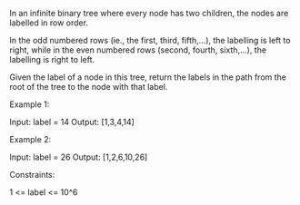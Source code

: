 In an infinite binary tree where every node has two children, the nodes are
labelled in row order.

In the odd numbered rows (ie., the first, third, fifth,...), the labelling is
left to right, while in the even numbered rows (second, fourth, sixth,...),
the labelling is right to left.



Given the label of a node in this tree, return the labels in the path from
the root of the tree to the node with that label.


Example 1:


Input: label = 14
Output: [1,3,4,14]


Example 2:


Input: label = 26
Output: [1,2,6,10,26]



Constraints:


1 <= label <= 10^6




